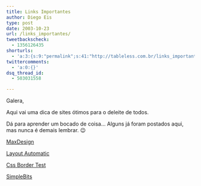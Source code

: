 ```yaml
---
title: Links Importantes
author: Diego Eis
type: post
date: 2003-10-23
url: /links_importantes/
tweetbackscheck:
  - 1356126435
shorturls:
  - 'a:3:{s:9:"permalink";s:41:"http://tableless.com.br/links_importantes";s:7:"tinyurl";s:26:"http://tinyurl.com/439vl9w";s:4:"isgd";s:19:"http://is.gd/vWtdNh";}'
twittercomments:
  - 'a:0:{}'
dsq_thread_id:
  - 503031558

---
```

Galera,
              
Aqui vai uma dica de sites ótimos para o deleite de todos.
              
Dá para aprender um bocado de coisa&#8230; Alguns já foram postados aqui, mas nunca é demais lembrar. 😉
              
[MaxDesign][1]
              
[Layout Automatic][2]
              
[Css Border Test][3]
              
[SimpleBits][4]

 [1]: http://css.maxdesign.com.au/index.htm
 [2]: http://www.inknoise.com/experimental/layoutomatic.php
 [3]: http://www.copysense.co.uk/border.htm
 [4]: http://www.simplebits.com/
